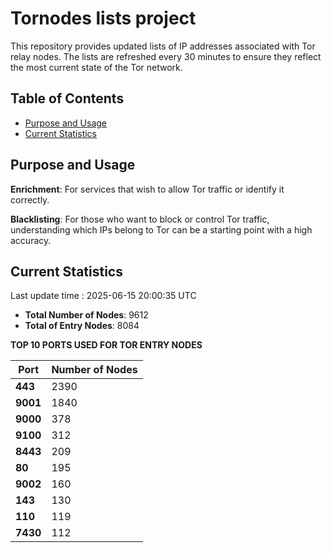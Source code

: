 # Tornodes lists project

This repository provides updated lists of IP addresses associated with Tor relay nodes. The lists are refreshed every 30 minutes to ensure they reflect the most current state of the Tor network.

## Table of Contents

- [Purpose and Usage](#purpose-and-usage)
- [Current Statistics](#current-statistics)


## Purpose and Usage

**Enrichment**: For services that wish to allow Tor traffic or identify it correctly.

**Blacklisting**: For those who want to block or control Tor traffic, understanding which IPs belong to Tor can be a starting point with a high accuracy.

## Current Statistics

Last update time : 2025-06-15 20:00:35 UTC

- **Total Number of Nodes**: 9612
- **Total of Entry Nodes**: 8084

**TOP 10 PORTS USED FOR TOR ENTRY NODES**

| **Port** | **Number of Nodes** |
|------|-----------------|
| **443**   | 2390  |
| **9001**   | 1840  |
| **9000**   | 378  |
| **9100**   | 312  |
| **8443**   | 209  |
| **80**   | 195  |
| **9002**   | 160  |
| **143**   | 130  |
| **110**   | 119  |
| **7430**   | 112  |


